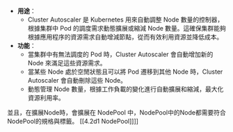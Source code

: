 - **用途**：
	- Cluster Autoscaler 是 Kubernetes 用來自動調整 Node 數量的控制器，根據集群中 Pod 的調度需求動態擴展或縮減 Node 數量。這確保集群能夠根據應用程序的資源需求自動增減節點，從而有效利用資源並降低成本。
- **功能**：
	- 當集群中有無法調度的 Pod 時，Cluster Autoscaler 會自動增加新的 Node 來滿足這些資源需求。
	- 當某些 Node 處於空閒狀態且可以將 Pod 遷移到其他 Node 時，Cluster Autoscaler 會自動刪除這些 Node。
	- 動態管理 Node 數量，根據工作負載的變化進行自動擴展和縮減，最大化資源利用率。


並且，在擴展Node時，會擴展在 NodePool 中，NodePool中的Node都需要符合NodePool的規格與標籤。
[[4.2d1 NodePool]]]]